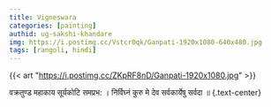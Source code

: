 ```yaml
---
title: Vigneswara
categories: [painting]
authid: ug-sakshi-khandare
img: https://i.postimg.cc/Vstcr0qk/Ganpati-1920x1080-640x480.jpg
tags: [rangoli, hindi]
---
```


{{< art "https://i.postimg.cc/ZKpRF8nD/Ganpati-1920x1080.jpg" >}}

वक्रतुण्ड महाकाय सूर्यकोटि समप्रभ: ।
निर्विघ्नं कुरु मे देव सर्वकार्येषु सर्वदा ॥
{.text-center}